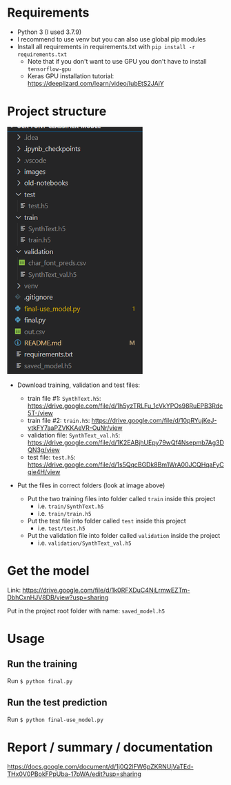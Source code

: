 # Requirements

* Python 3 (I used 3.7.9)
* I recommend to use venv but you can also use global pip modules
* Install all requirements in requirements.txt with `pip install -r requirements.txt`
  * Note that if you don't want to use GPU you don't have to install `tensorflow-gpu`
  * Keras GPU installation tutorial: https://deeplizard.com/learn/video/IubEtS2JAiY

# Project structure
![image info](images/project_structure.png)

* Download training, validation and test files:
  * train file #1: `SynthText.h5`: https://drive.google.com/file/d/1h5yzTRLFu_1cVkYPOs98RuEPB3Rdc5T-/view
  * train file #2: `train.h5`: https://drive.google.com/file/d/10pRYujKeJ-vtkFY7aaPZVKKAeVR-OuNr/view
  * validation file: `SynthText_val.h5`: https://drive.google.com/file/d/1K2EABjhUEpy79wQf4Nsepmb7Ag3DQN3g/view
  * test file: `test.h5`: https://drive.google.com/file/d/1s5QqcBGDk8Bm1WrA00JCQHqaFyCqie4H/view
  
* Put the files in correct folders (look at image above)
  * Put the two training files into folder called `train` inside this project
    * i.e. `train/SynthText.h5`
    * i.e. `train/train.h5`
  * Put the test file into folder called `test` inside this project
    * i.e. `test/test.h5`
  * Put the validation file into folder called `validation` inside the project
    * i.e. `validation/SynthText_val.h5`

# Get the model

Link: https://drive.google.com/file/d/1k0RFXDuC4NjLrmwEZTm-DbhCxnHJV8DB/view?usp=sharing


Put in the project root folder with name: `saved_model.h5`

# Usage

## Run the training

Run `$ python final.py`

## Run the test prediction

Run `$ python final-use_model.py`

# Report / summary / documentation

https://docs.google.com/document/d/1j0Q2lFW6pZKRNUjVaTEd-THx0V0PBokFPpUba-17pWA/edit?usp=sharing